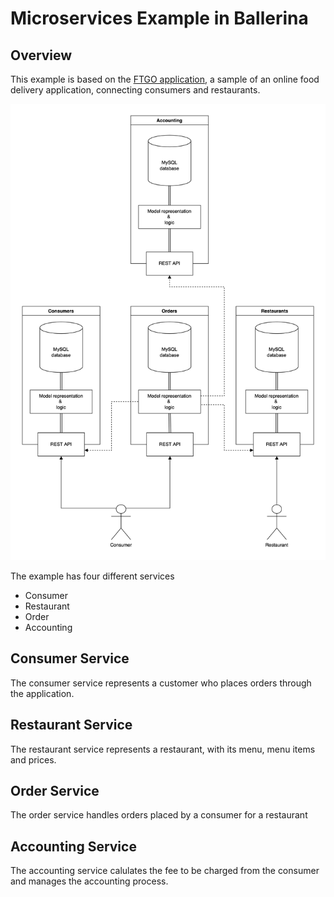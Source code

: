 # Microservices Example in Ballerina

## Overview
This example is based on the [FTGO application](https://github.com/microservices-patterns/ftgo-application), a sample of an online food delivery application, connecting consumers and restaurants.

![Architectute](/assets/architecture.png)

The example has four different services
* Consumer
* Restaurant
* Order
* Accounting

## Consumer Service
The consumer service represents a customer who places orders through the application.

## Restaurant Service
The restaurant service represents a restaurant, with its menu, menu items and prices.

## Order Service
The order service handles orders placed by a consumer for a restaurant

## Accounting Service
The accounting service calulates the fee to be charged from the consumer and manages the accounting process.